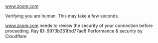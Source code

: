 www.zoom.com

Verifying you are human. This may take a few seconds.

www.zoom.com needs to review the security of your connection before proceeding.
Ray ID: 9973b351fbd77ae8
Performance & security by Cloudflare